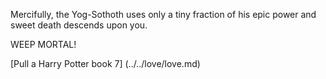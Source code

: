 Mercifully, the Yog-Sothoth uses only a tiny fraction of his epic power 
and sweet death descends upon you.

WEEP MORTAL!

[Pull a Harry Potter book 7] (../../love/love.md)
